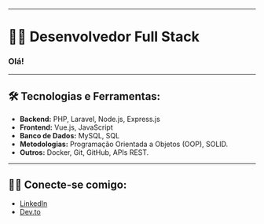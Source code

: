 
---

# 👨‍💻 Desenvolvedor Full Stack

### Olá!

---

## 🛠️ Tecnologias e Ferramentas:

- **Backend:** PHP, Laravel, Node.js, Express.js
- **Frontend:** Vue.js, JavaScript
- **Banco de Dados:** MySQL, SQL
- **Metodologias:** Programação Orientada a Objetos (OOP), SOLID.
- **Outros:** Docker, Git, GitHub, APIs REST.

---

## 🧑‍💻 Conecte-se comigo:

- [LinkedIn]([https://www.linkedin.com/in/seu-perfil](https://www.linkedin.com/in/carlos-viana-563999293/))
- [Dev.to](https://dev.to/carloseduardoalvesviana)


